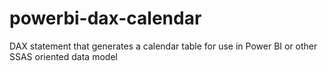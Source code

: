 # powerbi-dax-calendar
DAX statement that generates a calendar table for use in Power BI or other SSAS oriented data model
